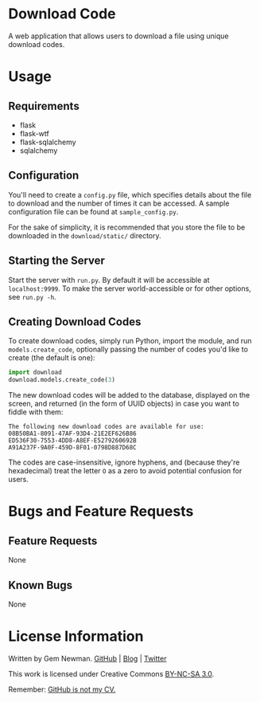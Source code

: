 Download Code
=============

A web application that allows users to download a file using unique download codes.

Usage
=====

Requirements
------------

* flask
* flask-wtf
* flask-sqlalchemy
* sqlalchemy

Configuration
-------------

You'll need to create a `config.py` file, which specifies details about the file to download and the number of times it can be accessed. A sample configuration file can be found at `sample_config.py`.

For the sake of simplicity, it is recommended that you store the file to be downloaded in the `download/static/` directory.

Starting the Server
-------------------

Start the server with `run.py`. By default it will be accessible at `localhost:9999`. To make the server world-accessible or for other options, see `run.py -h`.

Creating Download Codes
-----------------------

To create download codes, simply run Python, import the module, and run `models.create_code`, optionally passing the number of codes you'd like to create (the default is one):

```python
import download
download.models.create_code(3)
```

The new download codes will be added to the database, displayed on the screen, and returned (in the form of UUID objects) in case you want to fiddle with them:

```
The following new download codes are available for use:
08B50BA1-8091-47AF-93D4-21E2EF626B86
ED536F30-7553-4DD8-A8EF-E5279260692B
A91A237F-9A0F-459D-8F01-0798D887D68C
```

The codes are case-insensitive, ignore hyphens, and (because they're hexadecimal) treat the letter `O` as a zero to avoid potential confusion for users.

Bugs and Feature Requests
=========================

Feature Requests
----------------

None

Known Bugs
----------

None

License Information
===================

Written by Gem Newman. [GitHub](https://github.com/spurll/) | [Blog](http://www.startleddisbelief.com) | [Twitter](https://twitter.com/spurll)

This work is licensed under Creative Commons [BY-NC-SA 3.0](https://creativecommons.org/licenses/by-nc-sa/3.0/).

Remember: [GitHub is not my CV.](https://blog.jcoglan.com/2013/11/15/why-github-is-not-your-cv/)

